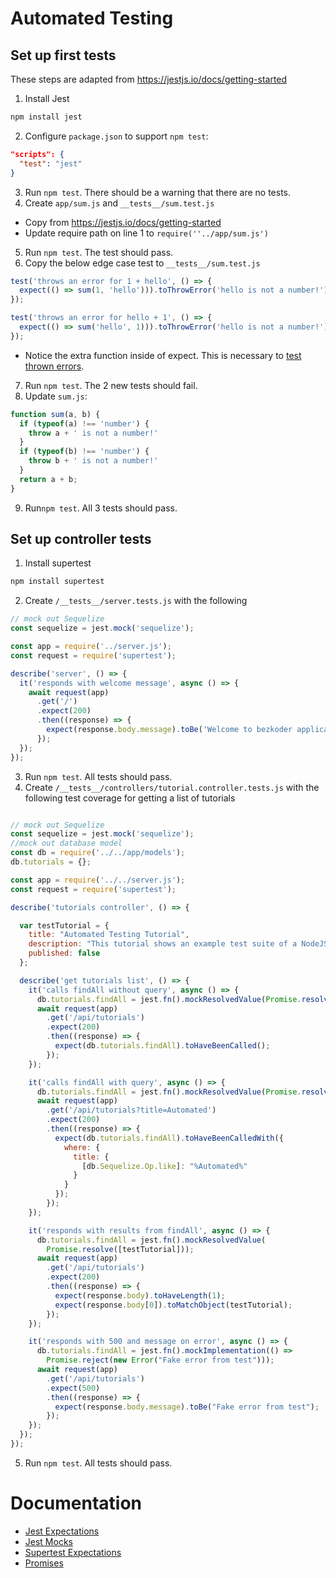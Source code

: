 # Automated Testing


## Set up first tests

These steps are adapted from https://jestjs.io/docs/getting-started
1. Install Jest
```bash
npm install jest
```
2. Configure `package.json` to support `npm test`:
```json
"scripts": {
  "test": "jest"
}
```
3. Run `npm test`. There should be a warning that there are no tests.
4. Create `app/sum.js` and `__tests__/sum.test.js`
  - Copy from https://jestjs.io/docs/getting-started
  - Update require path on line 1 to `require(''../app/sum.js')`
5. Run `npm test`. The test should pass.
6. Copy the below edge case test to `__tests__/sum.test.js`
```js
test('throws an error for 1 + hello', () => {
  expect(() => sum(1, 'hello'))).toThrowError('hello is not a number!');
});

test('throws an error for hello + 1', () => {
  expect(() => sum('hello', 1))).toThrowError('hello is not a number!');
});
```
  - Notice the extra function inside of expect. This is necessary to [test thrown errors](https://jestjs.io/docs/expect#tothrowerror).
7. Run `npm test`. The 2 new tests should fail.
8. Update `sum.js`:
```js
function sum(a, b) {
  if (typeof(a) !== 'number') {
    throw a + ' is not a number!'
  }
  if (typeof(b) !== 'number') {
    throw b + ' is not a number!'
  }
  return a + b;
}
```
9. Run`npm test`. All 3 tests should pass.


## Set up controller tests
1. Install supertest
```bash
npm install supertest
```
2. Create `/__tests__/server.tests.js` with the following
```js
// mock out Sequelize
const sequelize = jest.mock('sequelize');

const app = require('../server.js');
const request = require('supertest');

describe('server', () => {
  it('responds with welcome message', async () => {
    await request(app)
      .get('/')
      .expect(200)
      .then((response) => {
        expect(response.body.message).toBe('Welcome to bezkoder application.');
      });
  });
});
```
3. Run `npm test`. All tests should pass.
4. Create `/__tests__/controllers/tutorial.controller.tests.js` with the following test coverage for getting a list of tutorials
```js

// mock out Sequelize
const sequelize = jest.mock('sequelize');
//mock out database model
const db = require('../../app/models');
db.tutorials = {};

const app = require('../../server.js');
const request = require('supertest');

describe('tutorials controller', () => {

  var testTutorial = {
    title: "Automated Testing Tutorial",
    description: "This tutorial shows an example test suite of a NodeJS backend",
    published: false
  };

  describe('get tutorials list', () => {
    it('calls findAll without query', async () => {
      db.tutorials.findAll = jest.fn().mockResolvedValue(Promise.resolve([]));
      await request(app)
        .get('/api/tutorials')
        .expect(200)
        .then((response) => {
          expect(db.tutorials.findAll).toHaveBeenCalled();
        });
    });

    it('calls findAll with query', async () => {
      db.tutorials.findAll = jest.fn().mockResolvedValue(Promise.resolve([]));
      await request(app)
        .get('/api/tutorials?title=Automated')
        .expect(200)
        .then((response) => {
          expect(db.tutorials.findAll).toHaveBeenCalledWith({
            where: {
              title: {
                [db.Sequelize.Op.like]: "%Automated%"
              }
            }
          });
        });
    });

    it('responds with results from findAll', async () => {
      db.tutorials.findAll = jest.fn().mockResolvedValue(
        Promise.resolve([testTutorial]));
      await request(app)
        .get('/api/tutorials')
        .expect(200)
        .then((response) => {
          expect(response.body).toHaveLength(1);
          expect(response.body[0]).toMatchObject(testTutorial);
        });
    });

    it('responds with 500 and message on error', async () => {
      db.tutorials.findAll = jest.fn().mockImplementation(() =>
        Promise.reject(new Error("Fake error from test")));
      await request(app)
        .get('/api/tutorials')
        .expect(500)
        .then((response) => {
          expect(response.body.message).toBe("Fake error from test");
        });
    });
  });
});
```
5. Run `npm test`. All tests should pass.

# Documentation
- [Jest Expectations](https://jestjs.io/docs/expect)
- [Jest Mocks](https://jestjs.io/docs/mock-functions)
- [Supertest Expectations](https://github.com/visionmedia/supertest#example)
- [Promises](https://developer.mozilla.org/en-US/docs/Web/JavaScript/Reference/Global_Objects/Promise)
